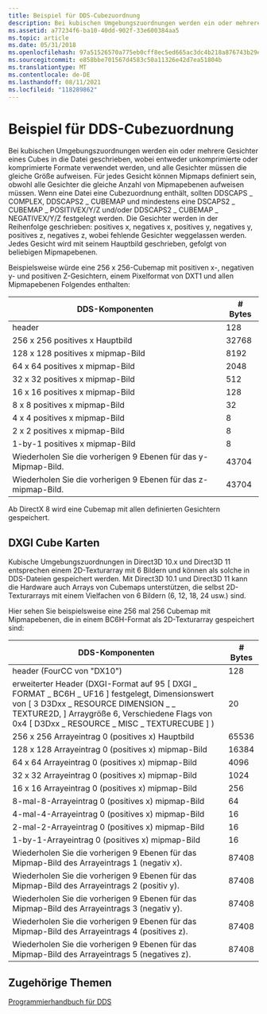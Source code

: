 ```yaml
---
title: Beispiel für DDS-Cubezuordnung
description: Bei kubischen Umgebungszuordnungen werden ein oder mehrere Gesichter eines Cubes in die Datei geschrieben, wobei entweder unkomprimierte oder komprimierte Formate verwendet werden, und alle Gesichter müssen die gleiche Größe aufweisen.
ms.assetid: a77234f6-ba10-40dd-902f-33e600384aa5
ms.topic: article
ms.date: 05/31/2018
ms.openlocfilehash: 97a51526570a775eb0cff8ec5ed665ac3dc4b218a876743b29e983bd9c03e9ac
ms.sourcegitcommit: e858bbe701567d4583c50a11326e42d7ea51804b
ms.translationtype: MT
ms.contentlocale: de-DE
ms.lasthandoff: 08/11/2021
ms.locfileid: "118289862"
---
```

# <a name="dds-cube-map-example"></a>Beispiel für DDS-Cubezuordnung

Bei kubischen Umgebungszuordnungen werden ein oder mehrere Gesichter eines Cubes in die Datei geschrieben, wobei entweder unkomprimierte oder komprimierte Formate verwendet werden, und alle Gesichter müssen die gleiche Größe aufweisen. Für jedes Gesicht können Mipmaps definiert sein, obwohl alle Gesichter die gleiche Anzahl von Mipmapebenen aufweisen müssen. Wenn eine Datei eine Cubezuordnung enthält, sollten DDSCAPS \_ COMPLEX, DDSCAPS2 \_ CUBEMAP und mindestens eine DSCAPS2 \_ CUBEMAP \_ POSITIVEX/Y/Z und/oder DDSCAPS2 \_ CUBEMAP \_ NEGATIVEX/Y/Z festgelegt werden. Die Gesichter werden in der Reihenfolge geschrieben: positives x, negatives x, positives y, negatives y, positives z, negatives z, wobei fehlende Gesichter weggelassen werden. Jedes Gesicht wird mit seinem Hauptbild geschrieben, gefolgt von beliebigen Mipmapebenen.

Beispielsweise würde eine 256 x 256-Cubemap mit positiven x-, negativen y- und positiven Z-Gesichtern, einem Pixelformat von DXT1 und allen Mipmapebenen Folgendes enthalten:



| DDS-Komponenten                                      | \# Bytes |
|-----------------------------------------------------|----------|
| header                                              | 128      |
| 256 x 256 positives x Hauptbild                    | 32768    |
| 128 x 128 positives x mipmap-Bild                  | 8192     |
| 64 x 64 positives x mipmap-Bild                    | 2048     |
| 32 x 32 positives x mipmap-Bild                    | 512      |
| 16 x 16 positives x mipmap-Bild                    | 128      |
| 8 x 8 positives x mipmap-Bild                      | 32       |
| 4 x 4 positives x mipmap-Bild                      | 8        |
| 2 x 2 positives x mipmap-Bild                      | 8        |
| 1-by-1 positives x mipmap-Bild                      | 8        |
| Wiederholen Sie die vorherigen 9 Ebenen für das y-Mipmap-Bild. | 43704    |
| Wiederholen Sie die vorherigen 9 Ebenen für das z-mipmap-Bild. | 43704    |



 

Ab DirectX 8 wird eine Cubemap mit allen definierten Gesichtern gespeichert.

## <a name="dxgi-cube-maps"></a>DXGI Cube Karten

Kubische Umgebungszuordnungen in Direct3D 10.x und Direct3D 11 entsprechen einem 2D-Texturarray mit 6 Bildern und können als solche in DDS-Dateien gespeichert werden. Mit Direct3D 10.1 und Direct3D 11 kann die Hardware auch Arrays von Cubemaps unterstützen, die selbst 2D-Texturarrays mit einem Vielfachen von 6 Bildern (6, 12, 18, 24 usw.) sind.

Hier sehen Sie beispielsweise eine 256 mal 256 Cubemap mit Mipmapebenen, die in einem BC6H-Format als 2D-Texturarray gespeichert sind:



| DDS-Komponenten                                                                                                                                                                                                  | \# Bytes |
|-----------------------------------------------------------------------------------------------------------------------------------------------------------------------------------------------------------------|----------|
| header (FourCC von "DX10")                                                                                                                                                                                       | 128      |
| erweiterter Header (DXGI-Format auf 95 \[ DXGI \_ FORMAT \_ BC6H \_ UF16 \] festgelegt, Dimensionswert von \[ 3 D3Dxx \_ RESOURCE DIMENSION \_ \_ TEXTURE2D, \] Arraygröße 6, Verschiedene Flags von 0x4 \[ D3Dxx \_ RESOURCE \_ MISC \_ TEXTURECUBE \] ) | 20       |
| 256 x 256 Arrayeintrag 0 (positives x) Hauptbild                                                                                                                                                                | 65536    |
| 128 x 128 Arrayeintrag 0 (positives x) mipmap-Bild                                                                                                                                                              | 16384    |
| 64 x 64 Arrayeintrag 0 (positives x) mipmap-Bild                                                                                                                                                                | 4096     |
| 32 x 32 Arrayeintrag 0 (positives x) mipmap-Bild                                                                                                                                                                | 1024     |
| 16 x 16 Arrayeintrag 0 (positives x) mipmap-Bild                                                                                                                                                                | 256      |
| 8-mal-8-Arrayeintrag 0 (positives x) mipmap-Bild                                                                                                                                                                  | 64       |
| 4-mal-4-Arrayeintrag 0 (positives x) mipmap-Bild                                                                                                                                                                  | 16       |
| 2-mal-2-Arrayeintrag 0 (positives x) mipmap-Bild                                                                                                                                                                  | 16       |
| 1-by-1-Arrayeintrag 0 (positives x) mipmap-Bild                                                                                                                                                                  | 16       |
| Wiederholen Sie die vorherigen 9 Ebenen für das Mipmap-Bild des Arrayeintrags 1 (negativ x).                                                                                                                                        | 87408    |
| Wiederholen Sie die vorherigen 9 Ebenen für das Mipmap-Bild des Arrayeintrags 2 (positiv y).                                                                                                                                        | 87408    |
| Wiederholen Sie die vorherigen 9 Ebenen für das Mipmap-Bild des Arrayeintrags 3 (negativ y).                                                                                                                                        | 87408    |
| Wiederholen Sie die vorherigen 9 Ebenen für das Mipmap-Bild des Arrayeintrags 4 (positives z).                                                                                                                                        | 87408    |
| Wiederholen Sie die vorherigen 9 Ebenen für das Mipmap-Bild des Arrayeintrags 5 (negatives z).                                                                                                                                        | 87408    |



 

## <a name="related-topics"></a>Zugehörige Themen

<dl> <dt>

[Programmierhandbuch für DDS](dx-graphics-dds-pguide.md)
</dt> </dl>

 

 




